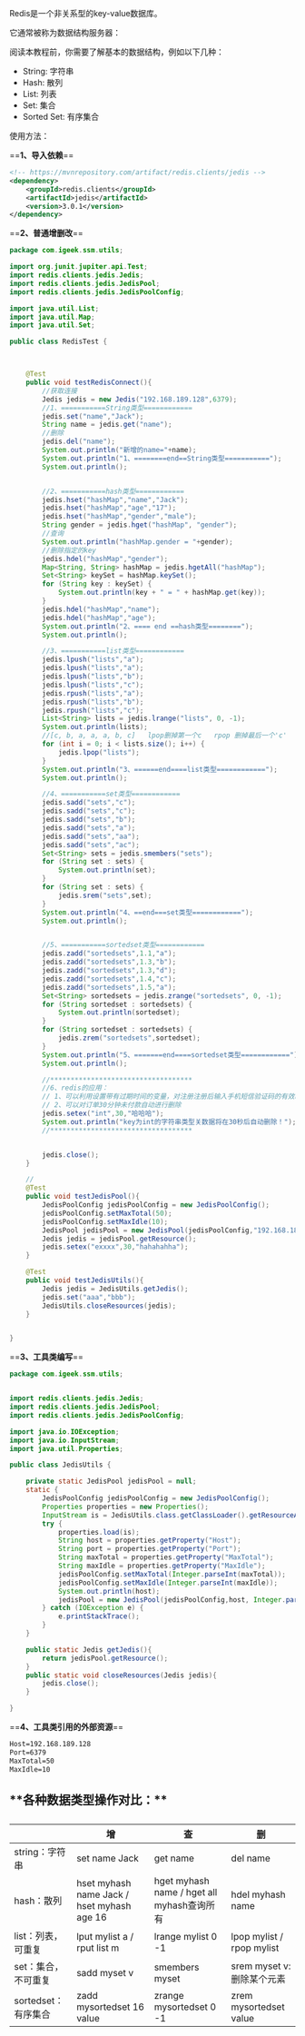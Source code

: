Redis是一个非关系型的key-value数据库。

它通常被称为数据结构服务器：

阅读本教程前，你需要了解基本的数据结构，例如以下几种：

- String: 字符串
- Hash: 散列
- List: 列表
- Set: 集合
- Sorted Set: 有序集合

使用方法：

==**1、导入依赖**==

```xml
<!-- https://mvnrepository.com/artifact/redis.clients/jedis -->
<dependency>
    <groupId>redis.clients</groupId>
    <artifactId>jedis</artifactId>
    <version>3.0.1</version>
</dependency>
```

==**2、普通增删改**==

```java
package com.igeek.ssm.utils;

import org.junit.jupiter.api.Test;
import redis.clients.jedis.Jedis;
import redis.clients.jedis.JedisPool;
import redis.clients.jedis.JedisPoolConfig;

import java.util.List;
import java.util.Map;
import java.util.Set;

public class RedisTest {



    @Test
    public void testRedisConnect(){
        //获取连接
        Jedis jedis = new Jedis("192.168.189.128",6379);
        //1、===========String类型============
        jedis.set("name","Jack");
        String name = jedis.get("name");
        //删除
        jedis.del("name");
        System.out.println("新增的name="+name);
        System.out.println("1、========end==String类型===========");
        System.out.println();


        //2、===========hash类型============
        jedis.hset("hashMap","name","Jack");
        jedis.hset("hashMap","age","17");
        jedis.hset("hashMap","gender","male");
        String gender = jedis.hget("hashMap", "gender");
        //查询
        System.out.println("hashMap.gender = "+gender);
        //删除指定的key
        jedis.hdel("hashMap","gender");
        Map<String, String> hashMap = jedis.hgetAll("hashMap");
        Set<String> keySet = hashMap.keySet();
        for (String key : keySet) {
            System.out.println(key + " = " + hashMap.get(key));
        }
        jedis.hdel("hashMap","name");
        jedis.hdel("hashMap","age");
        System.out.println("2、==== end ==hash类型========");
        System.out.println();

        //3、===========list类型============
        jedis.lpush("lists","a");
        jedis.lpush("lists","a");
        jedis.lpush("lists","b");
        jedis.lpush("lists","c");
        jedis.rpush("lists","a");
        jedis.rpush("lists","b");
        jedis.rpush("lists","c");
        List<String> lists = jedis.lrange("lists", 0, -1);
        System.out.println(lists);
        //[c, b, a, a, a, b, c]   lpop删掉第一个c   rpop 删掉最后一个'c'
        for (int i = 0; i < lists.size(); i++) {
            jedis.lpop("lists");
        }
        System.out.println("3、======end====list类型============");
        System.out.println();

        //4、===========set类型============
        jedis.sadd("sets","c");
        jedis.sadd("sets","c");
        jedis.sadd("sets","b");
        jedis.sadd("sets","a");
        jedis.sadd("sets","aa");
        jedis.sadd("sets","ac");
        Set<String> sets = jedis.smembers("sets");
        for (String set : sets) {
            System.out.println(set);
        }
        for (String set : sets) {
            jedis.srem("sets",set);
        }
        System.out.println("4、==end===set类型============");
        System.out.println();


        //5、===========sortedset类型============
        jedis.zadd("sortedsets",1.1,"a");
        jedis.zadd("sortedsets",1.3,"b");
        jedis.zadd("sortedsets",1.3,"d");
        jedis.zadd("sortedsets",1.4,"c");
        jedis.zadd("sortedsets",1.5,"a");
        Set<String> sortedsets = jedis.zrange("sortedsets", 0, -1);
        for (String sortedset : sortedsets) {
            System.out.println(sortedset);
        }
        for (String sortedset : sortedsets) {
            jedis.zrem("sortedsets",sortedset);
        }
        System.out.println("5、=======end====sortedset类型============");
        System.out.println();

        //***********************************
        //6、redis的应用：
        // 1、可以利用设置带有过期时间的变量，对注册注册后输入手机短信验证码的有效时间进行处理
        // 2、可以对订单30分钟未付款自动进行删除
        jedis.setex("int",30,"哈哈哈");
        System.out.println("key为int的字符串类型关数据将在30秒后自动删除！");
        //***********************************


        jedis.close();
    }

    //
    @Test
    public void testJedisPool(){
        JedisPoolConfig jedisPoolConfig = new JedisPoolConfig();
        jedisPoolConfig.setMaxTotal(50);
        jedisPoolConfig.setMaxIdle(10);
        JedisPool jedisPool = new JedisPool(jedisPoolConfig,"192.168.189.128",6379);
        Jedis jedis = jedisPool.getResource();
        jedis.setex("exxxx",30,"hahahahha");
    }

    @Test
    public void testJedisUtils(){
        Jedis jedis = JedisUtils.getJedis();
        jedis.set("aaa","bbb");
        JedisUtils.closeResources(jedis);
    }


}

```

==**3、工具类编写**==

```java
package com.igeek.ssm.utils;


import redis.clients.jedis.Jedis;
import redis.clients.jedis.JedisPool;
import redis.clients.jedis.JedisPoolConfig;

import java.io.IOException;
import java.io.InputStream;
import java.util.Properties;

public class JedisUtils {

    private static JedisPool jedisPool = null;
    static {
        JedisPoolConfig jedisPoolConfig = new JedisPoolConfig();
        Properties properties = new Properties();
        InputStream is = JedisUtils.class.getClassLoader().getResourceAsStream("jedis-config.xml");
        try {
            properties.load(is);
            String host = properties.getProperty("Host");
            String port = properties.getProperty("Port");
            String maxTotal = properties.getProperty("MaxTotal");
            String maxIdle = properties.getProperty("MaxIdle");
            jedisPoolConfig.setMaxTotal(Integer.parseInt(maxTotal));
            jedisPoolConfig.setMaxIdle(Integer.parseInt(maxIdle));
            System.out.println(host);
            jedisPool = new JedisPool(jedisPoolConfig,host, Integer.parseInt(port));
        } catch (IOException e) {
            e.printStackTrace();
        }
    }

    public static Jedis getJedis(){
        return jedisPool.getResource();
    }
    public static void closeResources(Jedis jedis){
        jedis.close();
    }

}

```

==**4、工具类引用的外部资源**==

```xml
Host=192.168.189.128
Port=6379
MaxTotal=50
MaxIdle=10
```



<h2>**各种数据类型操作对比：**<h2>

|                     | 增                                         | 查                                           | 删                         |
| ------------------- | ------------------------------------------ | -------------------------------------------- | -------------------------- |
| string：字符串      | set name Jack                              | get name                                     | del name                   |
| hash：散列          | hset myhash name Jack / hset myhash age 16 | hget myhash name  /  hget all myhash查询所有 | hdel myhash name           |
| list：列表，可重复  | lput mylist a / rput list m                | lrange mylist 0 -1                           | lpop mylist  / rpop mylist |
| set：集合，不可重复 | sadd myset v                               | smembers myset                               | srem myset v:删除某个元素  |
| sortedset：有序集合 | zadd mysortedset 16 value                  | zrange mysortedset 0 -1                      | zrem mysortedset  value    |

